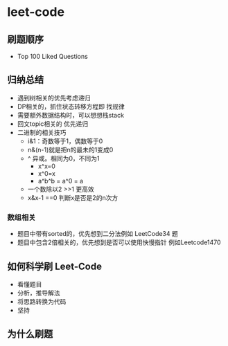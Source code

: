 # leet-code

## 刷题顺序
   - Top 100 Liked Questions

## 归纳总结
   - 遇到树相关的优先考虑递归
   - DP相关的，抓住状态转移方程即 找规律
   - 需要额外数据结构时，可以想想栈stack
   - 回文topic相关的 优先递归
   - 二进制的相关技巧
       - i&1：奇数等于1，偶数等于0
       - n&(n-1)就是把n的最未的1变成0
       - ^ 异或。相同为0，不同为1
           - x^x=0
           - x^0=x
           - a^b^b = a^0 = a
       - 一个数除以2  >>1 更高效
       - x&x-1 ==0 判断x是否是2的n次方
   ### 数组相关
   - 题目中带有sorted的，优先想到二分法例如 LeetCode34 题
   - 题目中包含2倍相关的，优先想到是否可以使用快慢指针 例如Leetcode1470

## 如何科学刷 Leet-Code
  - 看懂题目
  - 分析，推导解法
  - 将思路转换为代码
  - 坚持

## 为什么刷题

        
        

        